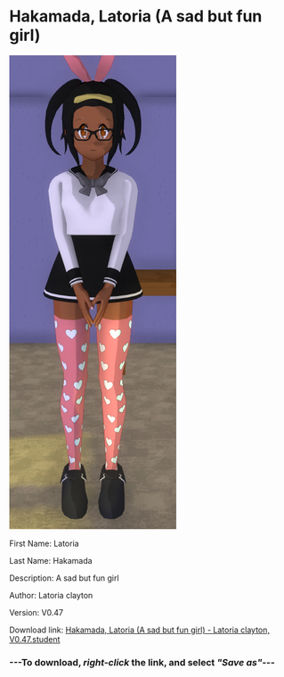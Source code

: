 # Hakamada, Latoria (A sad but fun girl)

<img src="https://raw.githubusercontent.com/Arbiter1223/Daigaku-Gurashi-Custom-Students/master/Students/Files/Hakamada%2C%20Latoria%20(A%20sad%20but%20fun%20girl).png" title="Hakamada, Latoria (A sad but fun girl) - Latoria clayton, V0.47">

First Name: Latoria

Last Name: Hakamada

Description: A sad but fun girl

Author: Latoria clayton

Version: V0.47

Download link: <a href="https://raw.githubusercontent.com/Arbiter1223/Daigaku-Gurashi-Custom-Students/master/Students/Files/Hakamada%2C%20Latoria%20(A%20sad%20but%20fun%20girl)%20-%20Latoria%20clayton%2C%20V0.47.student">Hakamada, Latoria (A sad but fun girl) - Latoria clayton, V0.47.student</a>

### ---**To download, _right-click_ the link, and select _"Save as"_**---
